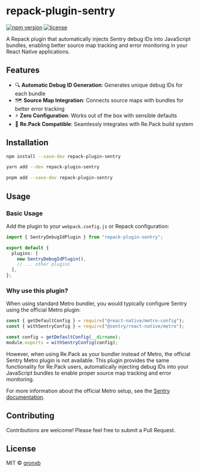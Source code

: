 # repack-plugin-sentry

[![npm version](https://img.shields.io/npm/v/repack-plugin-sentry.svg)](https://www.npmjs.com/package/repack-plugin-sentry)
[![license](https://img.shields.io/npm/l/repack-plugin-sentry.svg)](https://github.com/gronxb/repack-plugin-sentry/blob/main/LICENSE)

A Repack plugin that automatically injects Sentry debug IDs into JavaScript bundles, enabling better source map tracking and error monitoring in your React Native applications.

## Features

- 🔍 **Automatic Debug ID Generation**: Generates unique debug IDs for each bundle
- 🗺️ **Source Map Integration**: Connects source maps with bundles for better error tracking
- ⚡ **Zero Configuration**: Works out of the box with sensible defaults
- 🔧 **Re.Pack Compatible**: Seamlessly integrates with Re.Pack build system

## Installation

```bash
npm install --save-dev repack-plugin-sentry
```

```bash
yarn add --dev repack-plugin-sentry
```

```bash
pnpm add --save-dev repack-plugin-sentry
```

## Usage

### Basic Usage

Add the plugin to your `webpack.config.js` or Repack configuration:

```typescript
import { SentryDebugIdPlugin } from "repack-plugin-sentry";

export default {
  plugins: [
    new SentryDebugIdPlugin(),
    // ... other plugins
  ],
};
```

### Why use this plugin?

When using standard Metro bundler, you would typically configure Sentry using the official Metro plugin:

```javascript
const { getDefaultConfig } = require("@react-native/metro-config");
const { withSentryConfig } = require("@sentry/react-native/metro");

const config = getDefaultConfig(__dirname);
module.exports = withSentryConfig(config);
```

However, when using Re.Pack as your bundler instead of Metro, the official Sentry Metro plugin is not available. This plugin provides the same functionality for Re.Pack users, automatically injecting debug IDs into your JavaScript bundles to enable proper source map tracking and error monitoring.

For more information about the official Metro setup, see the [Sentry documentation](https://docs.sentry.io/platforms/react-native/manual-setup/metro/#use-the-sentry-metro-plugin).

## Contributing

Contributions are welcome! Please feel free to submit a Pull Request.

## License

MIT © [gronxb](https://github.com/gronxb)
